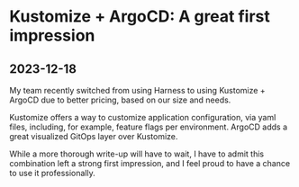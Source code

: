 # Kustomize + ArgoCD: A great first impression

## 2023-12-18

My team recently switched from using Harness to using Kustomize + ArgoCD due to better pricing, based on our size and needs.

Kustomize offers a way to customize application configuration, via yaml files, including, for example, feature flags per environment. ArgoCD adds a great visualized GitOps layer over Kustomize.

While a more thorough write-up will have to wait, I have to admit this combination left a strong first impression, and I feel proud to have a chance to use it professionally.
